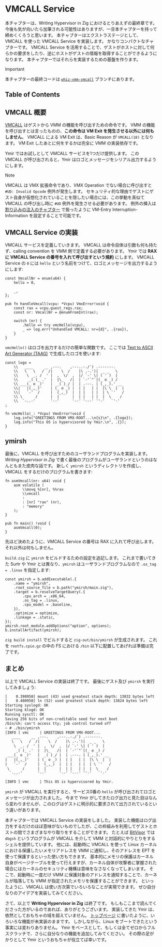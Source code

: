 # VMCALL Service

本チャプターは、Writing Hypervisor in Zig におけるとりあえずの最終章です。
今後も気が向いたら加筆される可能性はありますが、一旦本チャプターを持って締めくくろうと思います。
本チャプターはエクストラステージとして、VMCALL を使った VMCALL Service を実装します。
かなりコンパクトなチャプターです。
VMCALL Service を活用することで、ゲストがホストに対して何らかの要求をしたり、逆にホストがゲストの情報を取得することができるようになります。
本チャプターではそれらを実装するための基盤を作ります。

> [!IMPORTANT]
>
> 本チャプターの最終コードは [`whiz-vmm-vmcall`](https://github.com/smallkirby/ymir/tree/whiz-vmm-vmcall) ブランチにあります。

## Table of Contents

<!-- toc -->

## VMCALL 概要

[VMCALL](https://www.felixcloutier.com/x86/vmcall) はゲストから VMM の機能を呼び出すための命令です。
VMM の機能を呼び出すとは言ったものの、**この命令は VM Exit を発生させる以外には何もしません**。
VMCALL による VM Exit は、Basic Reason が `VMCALL(18)` となります。
VM Exit したあとに何をするかは完全に VMM の実装依存です。

Ymir ではお試しとして VMCALL サービスを1つだけ提供します。
この VMCALL が呼び出されると、Ymir はロゴとメッセージをシリアル出力するようにします。

> [!NOTE]
>
> VMCALL は VMX 拡張命令であり、VMX Operation でない場合に呼び出すと `#UD: Invalid Opcode` 例外が発生します。
> セキュリティ的な理由でゲストにゲスト自身が仮想化されていることを隠したい場合には、この挙動を真似て VMCALL の呼び出し時に `#UD` 例外を発生させる必要があります。
> 例外の挿入は [割り込みの注入のチャプター](./intr_injection.md) で扱ったように VM-Entry Interruption-Information を設定することで可能です。

## VMCALL Service の実装

VMCALL サービスを定義していきます。
VMCALL は命令自体は引数も何も持たず、calling convention を VMM 側で定義する必要があります。
Ymir では **RAX に VMCALL Service の番号を入れて呼び出すという規約** にします。
VMCALL Service の `0` には `hello` という名前をつけて、ロゴとメッセージを出力するようにします:

<!-- i18n:skip -->
```ymir/arch/x86/vmx/vmc.zig
const VmcallNr = enum(u64) {
    hello = 0,

    _,
};

pub fn handleVmcall(vcpu: *Vcpu) VmxError!void {
    const rax = vcpu.guest_regs.rax;
    const nr: VmcallNr = @enumFromInt(rax);

    switch (nr) {
        .hello => try vmcHello(vcpu),
        _ => log.err("Unhandled VMCALL: nr={d}", .{rax}),
    }
}
```

`vmcHello()` はロゴを出力するだけの簡単な関数です。
ここでは [Text to ASCII Art Generator (TAAG)](https://patorjk.com/software/taag/#p=display&f=Flower%20Power&t=) で生成したロゴを使います:

<!-- i18n:skip -->
```ymir/arch/x86/vmx/vmc.zig
const logo =
    \\   ____     __ ,---.    ,---..-./`) .-------.
    \\   \   \   /  /|    \  /    |\ .-.')|  _ _   \
    \\    \  _. /  ' |  ,  \/  ,  |/ `-' \| ( ' )  |
    \\     _( )_ .'  |  |\_   /|  | `-'`"`|(_ o _) /
    \\ ___(_ o _)'   |  _( )_/ |  | .---. | (_,_).' __
    \\|   |(_,_)'    | (_ o _) |  | |   | |  |\ \  |  |
    \\|   `-'  /     |  (_,_)  |  | |   | |  | \ `'   /
    \\ \      /      |  |      |  | |   | |  |  \    /
    \\  `-..-'       '--'      '--' '---' ''-'   `'-'
;

fn vmcHello(_: *Vcpu) VmxError!void {
    log.info("GREETINGS FROM VMX-ROOT...\n{s}\n", .{logo});
    log.info("This OS is hypervisored by Ymir.\n", .{});
}
```

## ymirsh

最後に、VMCALL を呼び出すためのユーザランドプログラムを実装します。
*Writing Hypervisor in Zig* で書く最後のプログラムがユーザランドというのはなんともまた皮肉な話です。
新しく `ymirsh` というディレクトリを作成し、VMCALL をするだけのプログラムを書きます:

<!-- i18n:skip -->
```ymirsh/main.zig
fn asmVmcall(nr: u64) void {
    asm volatile (
        \\movq %[nr], %%rax
        \\vmcall
        :
        : [nr] "rax" (nr),
        : "memory"
    );
}

pub fn main() !void {
    asmVmcall(0);
}
```

先ほど決めたように、VMCALL Service の番号は RAX に入れて呼び出します。
それ以外は何もしません。

`build.zig` に `ymirsh` をビルドするための設定を追記します。
これまで書いてきた Surtr や Ymir とは異なり、`ymirsh` はユーザランドプログラムなので `.os_tag = .linux` を指定します:

<!-- i18n:skip -->
```build.zig
const ymirsh = b.addExecutable(.{
    .name = "ymirsh",
    .root_source_file = b.path("ymirsh/main.zig"),
    .target = b.resolveTargetQuery(.{
        .cpu_arch = .x86_64,
        .os_tag = .linux,
        .cpu_model = .baseline,
    }),
    .optimize = optimize,
    .linkage = .static,
});
ymirsh.root_module.addOptions("option", options);
b.installArtifact(ymirsh);
```

`zig build install` でビルドすると `zig-out/bin/ymirsh` が生成されます。
これを `rootfs.cpio.gz` の中の FS における `/bin` 以下に配置してあげれば準備は完了です。

## まとめ

以上で VMCALL Service の実装は終了です。
最後にゲスト及び `ymirsh` を実行してみましょう:

<!-- i18n:skip -->
```txt
[    0.398950] mount (43) used greatest stack depth: 13832 bytes left
[    0.400950] ln (52) used greatest stack depth: 13824 bytes left
Starting syslogd: OK
Starting klogd: OK
Running sysctl: OK
Saving 256 bits of non-creditable seed for next boot
/bin/sh: can't access tty; job control turned off
~ # ./bin/ymirsh
[INFO ] vmc     | GREETINGS FROM VMX-ROOT...
   ____     __ ,---.    ,---..-./`) .-------.
   \   \   /  /|    \  /    |\ .-.')|  _ _   \
    \  _. /  ' |  ,  \/  ,  |/ `-' \| ( ' )  |
     _( )_ .'  |  |\_   /|  | `-'`"`|(_ o _) /
 ___(_ o _)'   |  _( )_/ |  | .---. | (_,_).' __
|   |(_,_)'    | (_ o _) |  | |   | |  |\ \  |  |
|   `-'  /     |  (_,_)  |  | |   | |  | \ `'   /
 \      /      |  |      |  | |   | |  |  \    /
  `-..-'       '--'      '--' '---' ''-'   `'-'

[INFO ] vmc     | This OS is hypervisored by Ymir.
```

`ymirsh` が VMCALL を実行すると、サービス0番の `hello` が呼び出されてロゴとメッセージが出力されました。
今まで Ymir がしてきたログ出力と見た目はなんら変わりませんが、このログはゲストに明示的に要求されて出力されているという違いがあります。

本チャプターでは VMCALL Service の実装をしました。
実装した機能はログ出力をするだけのほぼ意味がないものでしたが、この枠組みを利用してゲストとホストの間でさまざまなやり取りをすることができます。
たとえば [BitVisor](https://www.bitvisor.org/) では `dbgsh` というプログラムが VMCALL を介して VMM と対話的にやりとりをするシェルを提供しています。
他には、起動時に VMCALL を使って Linux カーネルにおける保護したいメモリアドレスを VMM に通知し、そのアドレスを EPT を使って保護するといった使い方もできます。
基本的にメモリの保護はカーネル自身がページテーブルを使って行えますが、カーネル自体が攻撃者に掌握された場合にはカーネルのセキュリティ機構は意味をなさなくなってしまいます。
そこで、起動時に一度だけ VMM に保護対象のアドレスを通知することで、カーネルが陥落しても VMM が指定されたメモリを保護することができます。
といったように、VMCALL は使い方次第でいろいろなことが実現できます。
ぜひ自分なりのアイデアを実装してみてください。

さて、以上で **Writing Hypervisor in Zig** は終了です。
もしもここまで読んでくださった方がいるのであれば、ありがとうございます。
実装してきた Ymir は、依然としておもちゃの域を超えていません。
[トップページ](../intro.md) に書いたように、いろいろな機能が未実装のままです。
しかしながら、Linux をブートできたという事実には変わりありません。
Ymir をベースとして、もしくは全てゼロからフルスクラッチで、さらに自分なりの機能を追加してみてください。
その際の足がかりとして Ymir というおもちゃが役立てば幸いです。
